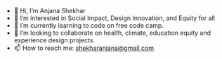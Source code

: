 - 👋 Hi, I’m Anjana Shekhar
- 👀 I’m interested in Social Impact, Design Innovation, and Equity for all
- 🌱 I’m currently learning to code on free code camp.
- 💞️ I’m looking to collaborate on health, climate, education equity and experience design projects.
- 📫 How to reach me: shekharanjana@gmail.com

<!---
Anjie19/Anjie19 is a ✨ special ✨ repository because its `README.md` (this file) appears on your GitHub profile.
You can click the Preview link to take a look at your changes.
--->

